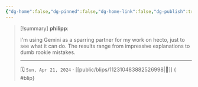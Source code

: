 ```yaml
---
{"dg-home":false,"dg-pinned":false,"dg-home-link":false,"dg-publish":true,"tags":["dgblip"],"disabled rules":["yaml-title","yaml-title-alias","file-name-heading"],"title":"philipp on mastodon @ 2024-04-21","created-date":"2024-04-21T17:53:03","id":112310483882526990,"updated-date":"2025-05-02T08:50:44","dg-path":"blips/112310483882526998.md","permalink":"/blips/112310483882526998/","dgPassFrontmatter":true}
---
```


> [!summary] **philipp**:
>
> I'm using Gemini as a sparring partner for my work on hecto, just to see what it can do. The results range  from impressive explanations to dumb rookie mistakes.
> - - -
>
> 🗓️ `Sun, Apr 21, 2024` · [[public/blips/112310483882526998\|🔗]]
{ #blip}


